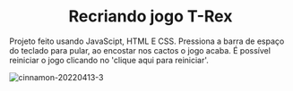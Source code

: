 <h1 align="center"> Recriando jogo T-Rex </h1>

Projeto feito usando JavaScipt, HTML E CSS. 
Pressiona a barra de espaço do teclado para pular, ao encostar nos cactos o jogo acaba. É possível reiniciar o jogo clicando no 'clique aqui para reiniciar'.

![cinnamon-20220413-3](https://user-images.githubusercontent.com/90011243/163227943-57dcf6d1-7191-47f8-91e9-208af9798f30.gif)

